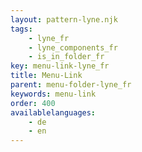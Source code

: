 ```yaml
---
layout: pattern-lyne.njk
tags: 
    - lyne_fr
    - lyne_components_fr
    - is_in_folder_fr
key: menu-link-lyne_fr
title: Menu-Link
parent: menu-folder-lyne_fr
keywords: menu-link
order: 400
availablelanguages: 
    - de
    - en
---
```

